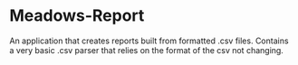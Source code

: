 # Meadows-Report
An application that creates reports built from formatted .csv files.
Contains a very basic .csv parser that relies on the format of the csv not changing.
